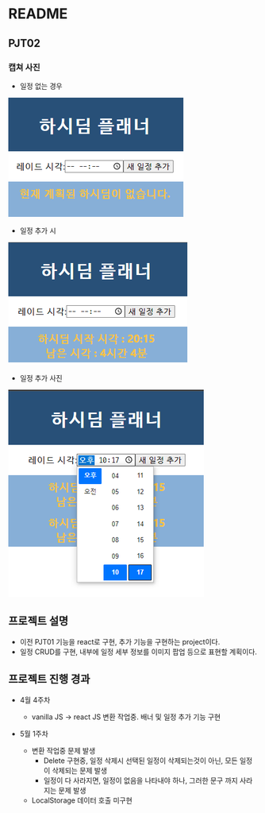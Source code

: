 # README



## PJT02



### 캡쳐 사진

* 일정 없는 경우

![image-20220430161053064](README.assets/image-20220430161053064.png)

* 일정 추가 시

![image-20220430161115205](README.assets/image-20220430161115205.png)

* 일정 추가 사진

![image-20220430161134340](README.assets/image-20220430161134340.png)



## 프로젝트 설명



* 이전 PJT01 기능을 react로 구현, 추가 기능을 구현하는 project이다.
* 일정 CRUD를 구현, 내부에 일정 세부 정보를 이미지 팝업 등으로 표현할 계획이다.



## 프로젝트 진행 경과

* 4월 4주차
  * vanilla JS -> react JS 변환 작업중. 배너 및 일정 추가 기능 구현

* 5월 1주차
  * 변환 작업중 문제 발생
    * Delete 구현중, 일정 삭제시 선택된 일정이 삭제되는것이 아닌, 모든 일정이 삭제되는 문제 발생
    * 일정이 다 사라지면, 일정이 없음을 나타내야 하나, 그러한 문구 까지 사라지는 문제 발생
  * LocalStorage 데이터 호출 미구현